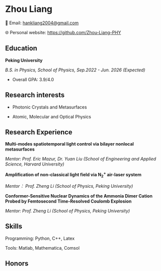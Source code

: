 # Zhou Liang

📧 Email: hankliang2004@gmail.com 

🌐 Personal website: https://github.com/Zhou-Liang-PHY

## Education

**Peking University**

*B.S. in Physics, School of Physics, Sep.2022 - Jun. 2026 (Expected)*

* Overall GPA: 3.9/4.0

## Research interests

* Photonic Crystals and Metasurfaces

* Atomic, Molecular and Optical Physics

## Research Experience

**Multi-modes spatiotemporal light control via bilayer nonlocal metasurfaces**

*Mentor: Prof. Eric Mazur, Dr. Yuan Liu (School of Engineering and Applied Science, Harvard University)*

**Amplification of non-classical light field via $\mathrm{N}_2^+$ air-laser system**

*Mentor： Prof. Zheng Li (School of Physics, Peking University)*

**Conformer-Sensitive Nuclear Dynamics of the Ammonia Dimer Cation Probed by Femtosecond Time-Resolved Coulomb Explosion**

*Mentor: Prof. Zheng Li (School of Physics, Peking University)*


## Skills

Programming: Python, C++, Latex

Tools: Matlab, Mathematica, Comsol

## Honors
